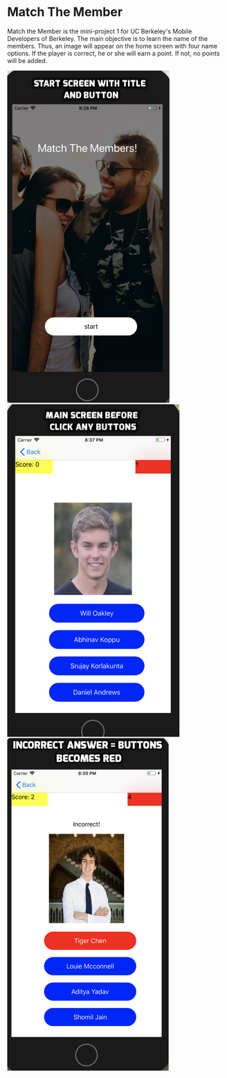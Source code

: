 # Match The Member #

Match the Member is the mini-project 1 for UC Berkeley's Mobile Developers of Berkeley. The main objective
is to learn the name of the members. Thus, an image will appear on the home screen with four name options.
If the player is correct, he or she will earn a point. If not, no points will be added. 

![ScreenShot1](https://github.com/kianag/MatchTheMember/blob/master/ScreenShot1.png)
![ScreenShot2](https://github.com/kianag/MatchTheMember/blob/master/ScreenShot2.png)
![ScreenShot3](https://github.com/kianag/MatchTheMember/blob/master/ScreenShot3.png)
